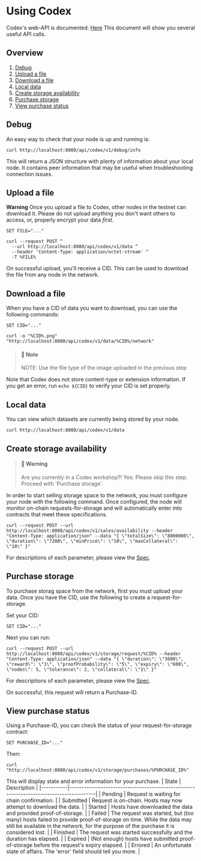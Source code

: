 # Using Codex
Codex's web-API is documented: [Here](https://github.com/codex-storage/nim-codex/blob/master/openapi.yaml)
This document will show you several useful API calls.


## Overview
1. [Debug](#debug)
1. [Upload a file](#upload-a-file)
1. [Download a file](#download-a-file)
1. [Local data](#local-data)
1. [Create storage availability](#create-storage-availability)
1. [Purchase storage](#purchase-storage)
1. [View purchase status](#view-purchase-status)


## Debug
An easy way to check that your node is up and running is:

```shell
curl http://localhost:8080/api/codex/v1/debug/info
```

This will return a JSON structure with plenty of information about your local node. It contains peer information that may be useful when troubleshooting connection issues.


## Upload a file
**Warning**
Once you upload a file to Codex, other nodes in the testnet can download it. Please do not upload anything you don't want others to access, or, properly encrypt your data *first*.

```shell
SET FILE="..."
```

```shell
curl --request POST ^
  --url http://localhost:8080/api/codex/v1/data ^
  --header 'Content-Type: application/octet-stream' ^
  -T %FILE%
```

On successful upload, you'll receive a CID. This can be used to download the file from any node in the network.


## Download a file
When you have a CID of data you want to download, you can use the following commands:

```shell
SET CID="..."
```

```shell
curl -o "%CID%.png" "http://localhost:8080/api/codex/v1/data/%CID%/network"
```
> #### 📢 **Note**
>NOTE: Use the file type of the image uploaded in the previous step

Note that Codex does not store content-type or extension information. If you get an error, run `echo ${CID}` to verify your CID is set properly.


## Local data
You can view which datasets are currently being stored by your node.

```shell
curl http://localhost:8080/api/codex/v1/data
```

## Create storage availability
> #### 📢 **Warning**
>Are you currently in a Codex workshop?! Yes: Please skip this step.
>Proceed with 'Purchase storage'.

In order to start selling storage space to the network, you must configure your node with the following command. Once configured, the node will monitor on-chain requests-for-storage and will automatically enter into contracts that meet these specifications.

```shell
curl --request POST --url http://localhost:8080/api/codex/v1/sales/availability --header "Content-Type: application/json" --data "{ \"totalSize\": \"8000000\", \"duration\": \"7200\", \"minPrice\": \"10\", \"maxCollateral\": \"10\" }"
```

For descriptions of each parameter, please view the [Spec](https://github.com/codex-storage/nim-codex/blob/master/openapi.yaml).


## Purchase storage
To purchase storag space from the network, first you must upload your data. Once you have the CID, use the following to create a request-for-storage.

Set your CID:

```shell
SET CID="..."
```

Next you can run:

```shell
curl --request POST --url http://localhost:8080/api/codex/v1/storage/request/%CID% --header "Content-Type: application/json" --data "{ \"duration\": \"3600\", \"reward\": \"1\", \"proofProbability\": \"5\", \"expiry\": \"600\", \"nodes\": 5, \"tolerance\": 2, \"collateral\": \"1\" }"
```

For descriptions of each parameter, please view the [Spec](https://github.com/codex-storage/nim-codex/blob/master/openapi.yaml).

On successful, this request will return a Purchase-ID.


## View purchase status
Using a Purchase-ID, you can check the status of your request-for-storage contract:

```shell
SET PURCHASE_ID="..."
```

Then:

```shell
curl "http://localhost:8080/api/codex/v1/storage/purchases/%PURCHASE_ID%"
```

This will display state and error information for your purchase.
| State     | Description                                                                             |
|-----------|-----------------------------------------------------------------------------------------|
| Pending   | Request is waiting for chain confirmation.                                              |
| Submitted | Request is on-chain. Hosts may now attempt to download the data.                        |
| Started   | Hosts have downloaded the data and provided proof-of-storage.                           |
| Failed    | The request was started, but (too many) hosts failed to provide proof-of-storage on time. While the data may still be available in the network, for the purpose of the purchase it is considered lost. |
| Finished  | The request was started successfully and the duration has elapsed.                      |
| Expired   | (Not enough) hosts have submitted proof-of-storage before the request's expiry elapsed. |
| Errored   | An unfortunate state of affairs. The 'error' field should tell you more.                |
